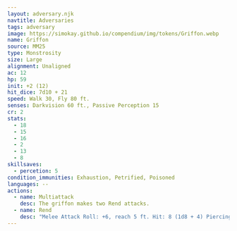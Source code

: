 ```yaml
---
layout: adversary.njk
navtitle: Adversaries
tags: adversary
image: https://simokay.github.io/compendium/img/tokens/Griffon.webp
name: Griffon
source: MM25
type: Monstrosity
size: Large
alignment: Unaligned
ac: 12
hp: 59
init: +2 (12)
hit_dice: 7d10 + 21
speed: Walk 30, Fly 80 ft.
senses: Darkvision 60 ft., Passive Perception 15
cr: 2
stats:
  - 18
  - 15
  - 16
  - 2
  - 13
  - 8
skillsaves:
  - percetion: 5
condition_immunities: Exhaustion, Petrified, Poisoned
languages: --
actions:
  - name: Multiattack
    desc: The griffon makes two Rend attacks.
  - name: Rend
    desc: "Melee Attack Roll: +6, reach 5 ft. Hit: 8 (1d8 + 4) Piercing damage. If the target is a Medium or smaller creature, it has the Grappled condition (escape DC 14) from both of the griffon's front claws."
---
```


